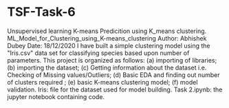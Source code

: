 # TSF-Task-6
Unsupervised learning K-means
Predicition using K_means clustering. ML_Model_for_Clustering_using_K-means_clustering Author: Abhishek Dubey Date: 18/12/2020 I have built a simple clustering model using the "Iris.csv" data set for classifying species based upon number of parameters. This project is organized as follows: (a) importing of libraries; (b) importing the dataset; (c) Getting information about the dataset i.e. Checking of Missing values/Outliers; (d) Basic EDA and finding out number of clusters required ; (e) basic K-means clustering model; (f) model validation. 
Iris: file for the dataset used for model building. 
Task 2.ipynb: the jupyter notebook containing code.
